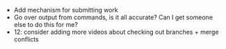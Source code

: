 - Add mechanism for submitting work
- Go over output from commands, is it all accurate? Can I get someone else to do this for me? 
- 12: consider adding more videos about checking out branches + merge conflicts
